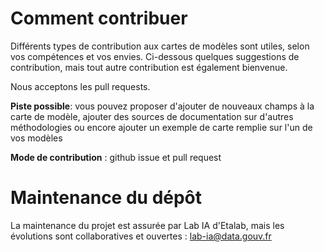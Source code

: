 # Comment contribuer

Différents types de contribution aux cartes de modèles sont utiles, selon vos compétences et vos envies. Ci-dessous quelques suggestions de contribution, mais tout autre contribution est également bienvenue.

Nous acceptons les pull requests.

**Piste possible**: vous pouvez proposer d'ajouter de nouveaux champs à la carte de modèle, ajouter des sources de documentation sur d'autres méthodologies ou encore ajouter un exemple de carte remplie sur l'un de vos modèles

**Mode de contribution** : github issue et pull request

# Maintenance du dépôt

La maintenance du projet est assurée par Lab IA d'Etalab, mais les évolutions sont collaboratives et ouvertes : lab-ia@data.gouv.fr
